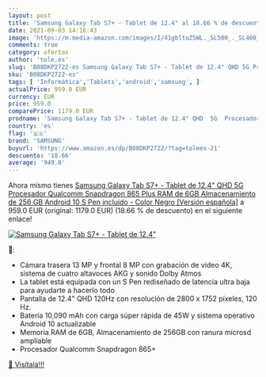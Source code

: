 ```yaml
---
layout: post
title: 'Samsung Galaxy Tab S7+ - Tablet de 12.4" al 18.66 % de descuento'
date: 2021-09-03 14:16:43
image: 'https://m.media-amazon.com/images/I/41gbltuZSWL._SL500_._SL400_.jpg'
comments: true
category: ofertas
author: 'tole.es'
slug: 'B08DKP2722-es Samsung Galaxy Tab S7+ - Tablet de 12.4" QHD 5G Procesador...'
sku: 'B08DKP2722-es'
tags: [ 'Informática','Tablets','android','samsung', ]
actualPrice: 959.0 EUR
currency: EUR
price: 959.0
comparePrice: 1179.0 EUR
prodname: 'Samsung Galaxy Tab S7+ - Tablet de 12.4" QHD  5G  Procesador Qualcomm Snapdragon 865 Plus  RAM de 6GB  Almacenamiento de 256 GB  Android 10  S Pen incluido  - Color Negro [Versión española]'
country: 'es'
flag: '🇪🇸'
brand: 'SAMSUNG'
buyurl: 'https://www.amazon.es/dp/B08DKP2722/?tag=tolees-21'
descuento: '18.66'
average: '949.0'
---
```


Ahora mismo tienes [Samsung Galaxy Tab S7+ - Tablet de 12.4" QHD  5G  Procesador Qualcomm Snapdragon 865 Plus  RAM de 6GB  Almacenamiento de 256 GB  Android 10  S Pen incluido  - Color Negro [Versión española]](https://www.amazon.es/dp/B08DKP2722/?tag=tolees-21) a 959.0 EUR (original: 1179.0 EUR) (18.66 %  de descuento) en el siguiente enlace!

[![Samsung Galaxy Tab S7+ - Tablet de 12.4"](https://m.media-amazon.com/images/I/41gbltuZSWL._SL500_._SL400_.jpg)](https://www.amazon.es/dp/B08DKP2722/?tag=tolees-21)

🔎:

- Cámara trasera 13 MP y frontal 8 MP con grabación de video 4K, sistema de cuatro altavoces AKG y sonido Dolby Atmos
- La tablet está equipada con un S Pen rediseñado de latencia ultra baja para ayudarte a hacerlo todo
- Pantalla de 12.4" QHD 120Hz con resolución de 2800 x 1752 píxeles, 120 Hz.
- Batería 10,090 mAh con carga súper rápida de 45W y sistema operativo Android 10 actualizable
- Memoria RAM de 6GB, Almacenamiento de 256GB con ranura microsd ampliable
- Procesador Qualcomm Snapdragon 865+

[🛒 Visítala!!!](https://www.amazon.es/dp/B08DKP2722/?tag=tolees-21)
